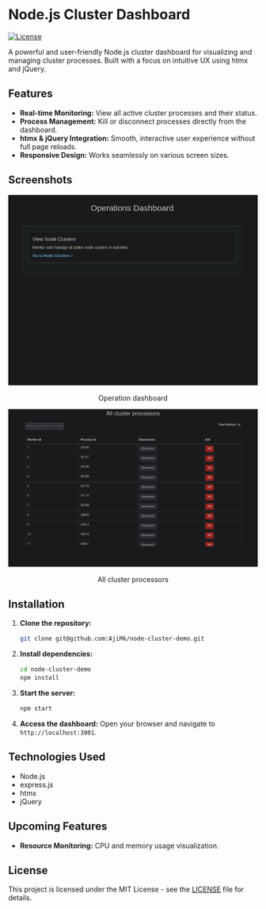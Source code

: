 
# Node.js Cluster Dashboard

[![License](https://img.shields.io/badge/License-MIT-blue.svg)](LICENSE)


A powerful and user-friendly Node.js cluster dashboard for visualizing and managing cluster processes. Built with a focus on intuitive UX using htmx and jQuery.

## Features

* **Real-time Monitoring:**  View all active cluster processes and their status.
* **Process Management:**  Kill or disconnect processes directly from the dashboard.
* **htmx & jQuery Integration:**  Smooth, interactive user experience without full page reloads.
* **Responsive Design:**  Works seamlessly on various screen sizes.

## Screenshots

<div align="center">
  <img src="./images/operation-dashboard.png" alt="Operation dashboard" width="600">
  <p>Operation dashboard</p>

  <img src="./images/all-cluster-processors.png" alt="All cluster processors" width="600">
  <p>All cluster processors</p>
</div>

## Installation

1. **Clone the repository:** 
   ```bash
   git clone git@github.com:AjiMk/node-cluster-demo.git
   ```

2. **Install dependencies:**
   ```bash
   cd node-cluster-demo
   npm install
   ```

3. **Start the server:**
   ```bash
   npm start
   ```

4. **Access the dashboard:** Open your browser and navigate to `http://localhost:3001`.


## Technologies Used

* Node.js
* express.js
* htmx
* jQuery

## Upcoming Features

* **Resource Monitoring:** CPU and memory usage visualization.


## License

This project is licensed under the MIT License - see the [LICENSE](./LICENSE) file for details.
